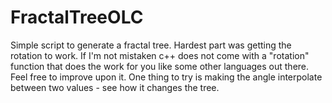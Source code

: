 # FractalTreeOLC
Simple script to generate a fractal tree. 
Hardest part was getting the rotation to work. If I'm not mistaken c++ does not come with a "rotation" function that does the work for you like some other languages out there. Feel free to improve upon it. One thing to try is making the angle interpolate between two values - see how it changes the tree.
